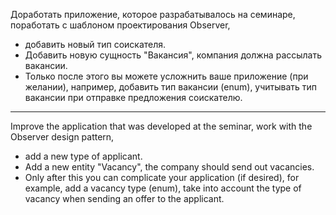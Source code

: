 Доработать приложение, которое разрабатывалось на семинаре, поработать с шаблоном проектирования Observer,
* добавить новый тип соискателя.
* Добавить новую сущность "Вакансия", компания должна рассылать вакансии.
* Только после этого вы можете усложнить ваше приложение (при желании), например, добавить тип вакансии (enum), учитывать тип вакансии при отправке предложения соискателю.

****

Improve the application that was developed at the seminar, work with the Observer design pattern,
* add a new type of applicant.
* Add a new entity "Vacancy", the company should send out vacancies.
* Only after this you can complicate your application (if desired), for example, add a vacancy type (enum), take into account the type of vacancy when sending an offer to the applicant.